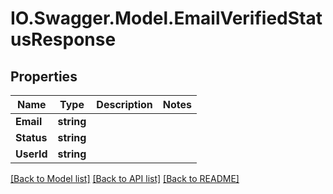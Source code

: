 # IO.Swagger.Model.EmailVerifiedStatusResponse
## Properties

Name | Type | Description | Notes
------------ | ------------- | ------------- | -------------
**Email** | **string** |  | 
**Status** | **string** |  | 
**UserId** | **string** |  | 

[[Back to Model list]](../README.md#documentation-for-models) [[Back to API list]](../README.md#documentation-for-api-endpoints) [[Back to README]](../README.md)

